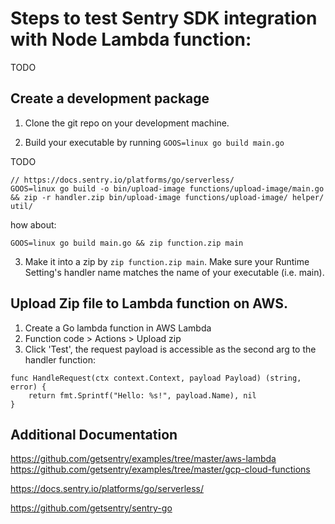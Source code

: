 # Steps to test Sentry SDK integration with Node Lambda function:
TODO

## Create a development package
1. Clone the git repo on your development machine.

2. Build your executable by running `GOOS=linux go build main.go`

TODO
```
// https://docs.sentry.io/platforms/go/serverless/
GOOS=linux go build -o bin/upload-image functions/upload-image/main.go && zip -r handler.zip bin/upload-image functions/upload-image/ helper/ util/
```
how about:  
```
GOOS=linux go build main.go && zip function.zip main
```
3. Make it into a zip by `zip function.zip main`. Make sure your Runtime Setting's handler name matches the name of your executable (i.e. main).


## Upload Zip file to Lambda function on AWS.
1. Create a Go lambda function in AWS Lambda
2. Function code > Actions > Upload zip
3. Click 'Test', the request payload is accessible as the second arg to the handler function:
```
func HandleRequest(ctx context.Context, payload Payload) (string, error) {
	return fmt.Sprintf("Hello: %s!", payload.Name), nil
}
```


## Additional Documentation
https://github.com/getsentry/examples/tree/master/aws-lambda
https://github.com/getsentry/examples/tree/master/gcp-cloud-functions

https://docs.sentry.io/platforms/go/serverless/

https://github.com/getsentry/sentry-go